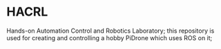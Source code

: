 # HACRL
Hands-on Automation Control and Robotics Laboratory;
this repository is used for creating and controlling a hobby PiDrone which uses ROS on it;
